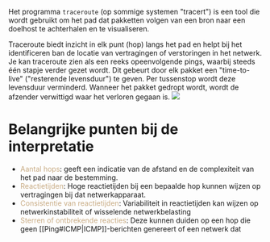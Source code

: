 Het programma `traceroute` (op sommige systemen "tracert") is een tool die wordt gebruikt om het pad dat pakketten volgen van een bron naar een doelhost te achterhalen en te visualiseren.

Traceroute biedt inzicht in elk punt (hop) langs het pad en helpt bij het identificeren ban de locatie van vertragingen of verstoringen in het netwerk. Je kan traceroute zien als een reeks opeenvolgende pings, waarbij steeds één stapje verder gezet wordt. Dit gebeurt door elk pakket een "time-to-live" ("resterende levensduur") te geven. Per tussenstop wordt deze levensduur verminderd. Wanneer het pakket gedropt wordt, wordt de afzender verwittigd waar het verloren gegaan is.
![](https://apwt.gitbook.io/~gitbook/image?url=https%3A%2F%2F3283203901-files.gitbook.io%2F%7E%2Ffiles%2Fv0%2Fb%2Fgitbook-x-prod.appspot.com%2Fo%2Fspaces%252FKrXKbRoPmGxyrXNQktCY%252Fuploads%252Fgit-blob-77e0555e1e997594ff9414cac1d846adb436a693%252Fuitvoer_traceroute.png%3Falt%3Dmedia&width=768&dpr=4&quality=100&sign=75dcf89&sv=1)

# Belangrijke punten bij de interpretatie
- <span style="color:#c8ab83;">Aantal hops</span>: geeft een indicatie van de afstand en de complexiteit van het pad naar de bestemming.
- <span style="color:#c8ab83;">Reactietijden</span>: Hoge reactietijden bij een bepaalde hop kunnen wijzen op vertragingen bij dat netwerkapparaat.
- <span style="color:#c8ab83;">Consistentie van reactietijden</span>: Variabiliteit in reactietijden kan wijzen op netwerkinstabiliteit of wisselende netwerkbelasting
- <span style="color:#c8ab83;">Sterren of ontbrekende reacties</span>: Deze kunnen duiden op een hop die geen [[Ping#ICMP|ICMP]]-berichten genereert of een netwerk dat 